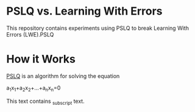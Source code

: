# PSLQ vs. Learning With Errors
This repository contains experiments using PSLQ to break Learning With Errors (LWE).PSLQ 

# How it Works
[PSLQ](https://www.davidhbailey.com/dhbpapers/pslq.pdf) is an algorithm for solving the equation

<p>a<sub>1</sub>x<sub>1</sub>+a<sub>2</sub>x<sub>2</sub>+...+a<sub>n</sub>x<sub>n</sub>=0</p>

<p>This text contains <sub>subscript</sub> text.</p>
